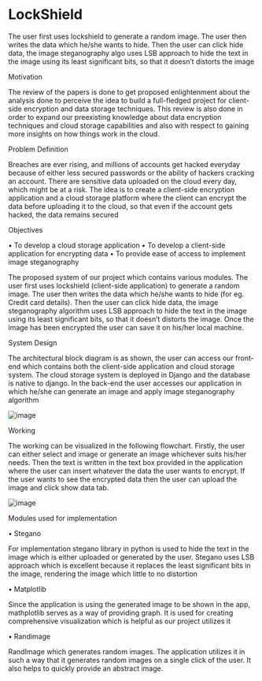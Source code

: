 # LockShield
The user first uses lockshield to generate a random image. The user then writes the data which he/she wants to hide. Then the user can click hide data, the image steganography algo uses LSB approach to hide the text in the image using its least significant bits, so that it doesn’t distorts the image

Motivation

The review of the papers is done to get proposed enlightenment about the analysis
done to perceive the idea to build a full-fledged project for client-side encryption
and data storage techniques. This review is also done in order to expand our preexisting knowledge about data encryption techniques and cloud storage capabilities
and also with respect to gaining more insights on how things work in the cloud.

Problem Definition

Breaches are ever rising, and millions of accounts get hacked everyday because of
either less secured passwords or the ability of hackers cracking an account. There
are sensitive data uploaded on the cloud every day, which might be at a risk. The
idea is to create a client-side encryption application and a cloud storage platform
where the client can encrypt the data before uploading it to the cloud, so that even if
the account gets hacked, the data remains secured

Objectives

• To develop a cloud storage application
• To develop a client-side application for encrypting data
• To provide ease of access to implement image steganography

The proposed system of our project which contains various modules. The user first uses lockshield (client-side application) to generate a random image. The user then writes the data which he/she wants to hide (for eg. Credit card details). Then the user can click hide data, the image steganography algorithm uses LSB approach to hide the text in the image using its least significant bits, so that it doesn’t distorts the image. Once the image has been encrypted the user can save it on his/her local machine.


System Design

The architectural block diagram is as shown, the user can access our front- end which contains both the client-side application and cloud storage system. The cloud storage system is deployed in Django and the database is native to django. In the back-end the user accesses our application in which he/she can generate an image and apply image steganography algorithm

![image](https://user-images.githubusercontent.com/59189801/200028238-3d2d60e7-772e-456c-bea8-0ff0ae127df3.png)

Working

The working can be visualized in the following flowchart. Firstly, the user can either select and image or generate an image whichever suits his/her needs.
Then the text is written in the text box provided in the application where the user can insert whatever the data the user wants to encrypt. If the user wants to see the encrypted data then the user can upload the image and click show data tab.

![image](https://user-images.githubusercontent.com/59189801/200028834-927a7fec-d48c-4ea4-8534-3239530d59b3.png)

Modules used for implementation

•	Stegano

For implementation stegano library in python is used to hide the text in the image which is either uploaded or generated by the user. Stegano uses LSB approach which is excellent because it replaces the least significant bits in the image, rendering the image which little to no distortion

•	Matplotlib

Since the application is using the generated image to be shown in the app, mathplotlib serves as a way of providing graph. It is used for creating comprehensive visualization which is helpful as our project utilizes it

•	Randimage

RandImage which generates random images. The application utilizes it in such a way that it generates random images on a single click of the user. It also helps to quickly provide an abstract image.


